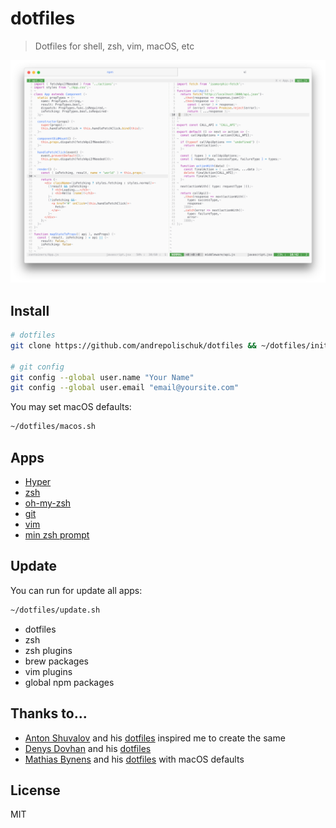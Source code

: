 # dotfiles

> Dotfiles for shell, zsh, vim, macOS, etc

![](screenshot.png)

## Install

```sh
# dotfiles
git clone https://github.com/andrepolischuk/dotfiles && ~/dotfiles/init.sh

# git config
git config --global user.name "Your Name"
git config --global user.email "email@yoursite.com"
```

You may set macOS defaults:

```sh
~/dotfiles/macos.sh
```

## Apps

* [Hyper][hyper]
* [zsh][zsh]
* [oh-my-zsh][oh-my-zsh]
* [git][git]
* [vim][vim]
* [min zsh prompt][min]

## Update

You can run for update all apps:

```sh
~/dotfiles/update.sh
```

* dotfiles
* zsh
* zsh plugins
* brew packages
* vim plugins
* global npm packages

## Thanks to...

* [Anton Shuvalov][a] and his [dotfiles][a-dotfiles] inspired me to create the same
* [Denys Dovhan][denysdovhan] and his [dotfiles][denysdovhan-dotfiles]
* [Mathias Bynens][mathiasbynens] and his [dotfiles][mathiasbynens-dotfiles] with macOS defaults

## License

MIT

[hyper]: https://hyper.is
[zsh]: http://www.zsh.org
[oh-my-zsh]: https://github.com/robbyrussell/oh-my-zsh
[git]: https://git-scm.com
[vim]: http://www.vim.org
[min]: https://github.com/andrepolischuk/min

[a]: https://github.com/A
[a-dotfiles]: https://github/A/.dotfiles

[denysdovhan]: https://github.com/denysdovhan
[denysdovhan-dotfiles]: https://github.com/denysdovhan/dotfiles

[mathiasbynens]: https://github.com/mathiasbynens
[mathiasbynens-dotfiles]: https://github.com/mathiasbynens/dotfiles
